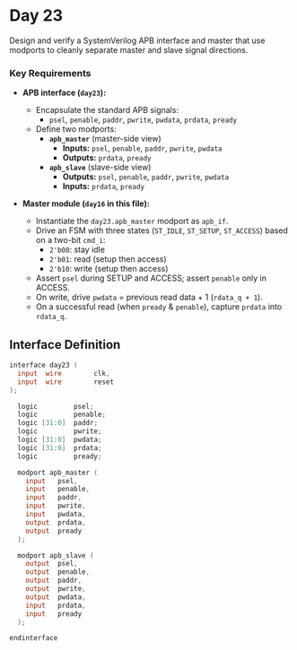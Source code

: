 # Day 23

Design and verify a SystemVerilog APB interface and master that use modports to cleanly separate master and slave signal directions.

### Key Requirements
- **APB interface (`day23`):**  
  - Encapsulate the standard APB signals:  
    - `psel`, `penable`, `paddr`, `pwrite`, `pwdata`, `prdata`, `pready`  
  - Define two modports:  
    - **`apb_master`** (master-side view)  
      - **Inputs:** `psel`, `penable`, `paddr`, `pwrite`, `pwdata`  
      - **Outputs:** `prdata`, `pready`  
    - **`apb_slave`** (slave-side view)  
      - **Outputs:** `psel`, `penable`, `paddr`, `pwrite`, `pwdata`  
      - **Inputs:** `prdata`, `pready`  

- **Master module (`day16` in this file):**  
  - Instantiate the `day23.apb_master` modport as `apb_if`.  
  - Drive an FSM with three states (`ST_IDLE`, `ST_SETUP`, `ST_ACCESS`) based on a two-bit `cmd_i`:  
    - `2'b00`: stay idle  
    - `2'b01`: read (setup then access)  
    - `2'b10`: write (setup then access)  
  - Assert `psel` during SETUP and ACCESS; assert `penable` only in ACCESS.  
  - On write, drive `pwdata` = previous read data + 1 (`rdata_q + 1`).  
  - On a successful read (when `pready` & `penable`), capture `prdata` into `rdata_q`.  

## Interface Definition

```verilog
interface day23 (
  input  wire        clk,
  input  wire        reset
);

  logic         psel;
  logic         penable;
  logic [31:0]  paddr;
  logic         pwrite;
  logic [31:0]  pwdata;
  logic [31:0]  prdata;
  logic         pready;

  modport apb_master (
    input   psel,
    input   penable,
    input   paddr,
    input   pwrite,
    input   pwdata,
    output  prdata,
    output  pready
  );

  modport apb_slave (
    output  psel,
    output  penable,
    output  paddr,
    output  pwrite,
    output  pwdata,
    input   prdata,
    input   pready
  );

endinterface
